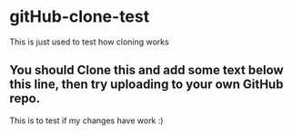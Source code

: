 # gitHub-clone-test
This is just used to test how cloning works

## You should Clone this and add some text below this line, then try uploading to your own GitHub repo.
This is to test if my changes have work :)

